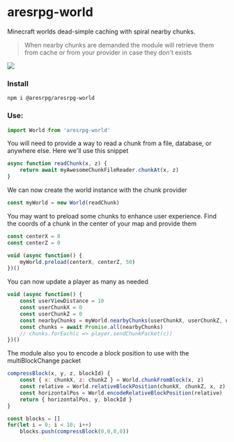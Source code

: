 # aresrpg-world

Minecraft worlds dead-simple caching with spiral nearby chunks.

> When nearby chunks are demanded the module will retrieve them from cache or from your provider in case they don't exists

![](https://i.imgur.com/DAAZ2Hp.png)

### Install

`npm i @aresrpg/aresrpg-world`

### Use:

```js
import World from 'aresrpg-world'
```

You will need to provide a way to read a chunk from a file, database, or anywhere else.
Here we'll use this snippet

```js
async function readChunk(x, z) {
	return await myAwesomeChunkFileReader.chunkAt(x, z)
}
```

We can now create the world instance with the chunk provider

```js
const myWorld = new World(readChunk)
```

You may want to preload some chunks to enhance user experience. Find the coords of a chunk in the center
of your map and provide them

```js
const centerX = 0
const centerZ = 0

void (async function() {
	myWorld.preload(centerX, centerZ, 50)
})()
```

You can now update a player as many as needed

```js
void (async function() {
	const userViewDistance = 10
	const userChunkX = 0
	const userChunkZ = 0
	const nearbyChunks = myWorld.nearbyChunks(userChunkX, userChunkZ, userViewDistance)
	const chunks = await Promise.all(nearbyChunks)
	// chunks.forEach(c => player.sendChunkPacket(c))
})()
```

The module also you to encode a block position to use with the multiBlockChange packet

```js
compressBlock(x, y, z, blockId) {
	const { x: chunkX, z: chunkZ } = World.chunkFromBlock(x, z)
	const relative = World.relativeBlockPosition(chunkX, chunkZ, x, z)
	const horizontalPos = World.encodeRelativeBlockPosition(relative)
	return { horizontalPos, y, blockId }
}

const blocks = []
for(let i = 0; i < 10; i++)
	blocks.push(compressBlock(0,0,0,0))
```

